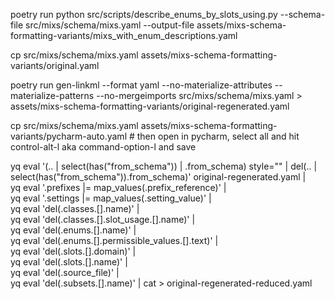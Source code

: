 poetry run python src/scripts/describe_enums_by_slots_using.py --schema-file src/mixs/schema/mixs.yaml --output-file assets/mixs-schema-formatting-variants/mixs_with_enum_descriptions.yaml

cp src/mixs/schema/mixs.yaml assets/mixs-schema-formatting-variants/original.yaml

poetry run gen-linkml --format yaml --no-materialize-attributes --materialize-patterns --no-mergeimports src/mixs/schema/mixs.yaml > assets/mixs-schema-formatting-variants/original-regenerated.yaml

cp src/mixs/schema/mixs.yaml assets/mixs-schema-formatting-variants/pycharm-auto.yaml # then open in pycharm, select all and hit control-alt-l aka command-option-l and save

yq eval '(.. | select(has("from_schema")) | .from_schema) style="" | del(.. | select(has("from_schema")).from_schema)' original-regenerated.yaml  |\
    yq eval '.prefixes |= map_values(.prefix_reference)' |\
    yq eval '.settings |= map_values(.setting_value)'  |\
    yq eval 'del(.classes.[].name)' |\
    yq eval 'del(.classes.[].slot_usage.[].name)'  |\
    yq eval 'del(.enums.[].name)'  |\
    yq eval 'del(.enums.[].permissible_values.[].text)' |\
    yq eval 'del(.slots.[].domain)'  |\
    yq eval 'del(.slots.[].name)' |\
    yq eval 'del(.source_file)'  |\
    yq eval 'del(.subsets.[].name)' | cat > original-regenerated-reduced.yaml
